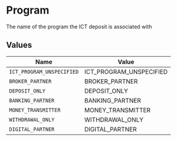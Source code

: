# Program

The name of the program the ICT deposit is associated with


## Values

| Name                      | Value                     |
| ------------------------- | ------------------------- |
| `ICT_PROGRAM_UNSPECIFIED` | ICT_PROGRAM_UNSPECIFIED   |
| `BROKER_PARTNER`          | BROKER_PARTNER            |
| `DEPOSIT_ONLY`            | DEPOSIT_ONLY              |
| `BANKING_PARTNER`         | BANKING_PARTNER           |
| `MONEY_TRANSMITTER`       | MONEY_TRANSMITTER         |
| `WITHDRAWAL_ONLY`         | WITHDRAWAL_ONLY           |
| `DIGITAL_PARTNER`         | DIGITAL_PARTNER           |